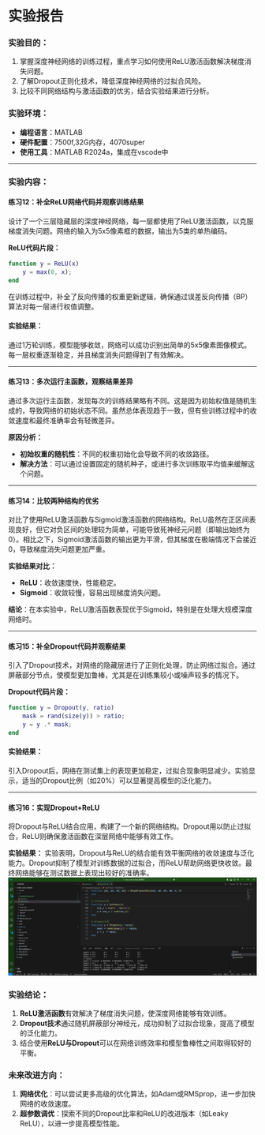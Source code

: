 # 实验报告


### 实验目的：
1. 掌握深度神经网络的训练过程，重点学习如何使用ReLU激活函数解决梯度消失问题。
2. 了解Dropout正则化技术，降低深度神经网络的过拟合风险。
3. 比较不同网络结构与激活函数的优劣，结合实验结果进行分析。

### 实验环境：
- **编程语言**：MATLAB
- **硬件配置**：7500f,32G内存，4070super
- **使用工具**：MATLAB R2024a，集成在vscode中

---

### 实验内容：

#### 练习12：补全ReLU网络代码并观察训练结果
设计了一个三层隐藏层的深度神经网络，每一层都使用了ReLU激活函数，以克服梯度消失问题。网络的输入为5x5像素框的数据，输出为5类的单热编码。

**ReLU代码片段：**
```matlab
function y = ReLU(x)
    y = max(0, x);
end
```
在训练过程中，补全了反向传播的权重更新逻辑，确保通过误差反向传播（BP）算法对每一层进行权值调整。

#### 实验结果：
通过1万轮训练，模型能够收敛，网络可以成功识别出简单的5x5像素图像模式。每一层权重逐渐稳定，并且梯度消失问题得到了有效解决。

---

#### 练习13：多次运行主函数，观察结果差异
通过多次运行主函数，发现每次的训练结果略有不同。这是因为初始权值是随机生成的，导致网络的初始状态不同。虽然总体表现趋于一致，但有些训练过程中的收敛速度和最终准确率会有轻微差异。

**原因分析：**
- **初始权重的随机性**：不同的权重初始化会导致不同的收敛路径。
- **解决方法**：可以通过设置固定的随机种子，或进行多次训练取平均值来缓解这个问题。

---

#### 练习14：比较两种结构的优劣
对比了使用ReLU激活函数与Sigmoid激活函数的网络结构。ReLU虽然在正区间表现良好，但它对负区间的处理较为简单，可能导致死神经元问题（即输出始终为0）。相比之下，Sigmoid激活函数的输出更为平滑，但其梯度在极端情况下会接近0，导致梯度消失问题更加严重。

**实验结果对比：**
- **ReLU**：收敛速度快，性能稳定。
- **Sigmoid**：收敛较慢，容易出现梯度消失问题。

**结论**：在本实验中，ReLU激活函数表现优于Sigmoid，特别是在处理大规模深度网络时。

---

#### 练习15：补全Dropout代码并观察结果
引入了Dropout技术，对网络的隐藏层进行了正则化处理，防止网络过拟合。通过屏蔽部分节点，使模型更加鲁棒，尤其是在训练集较小或噪声较多的情况下。

**Dropout代码片段：**
```matlab
function y = Dropout(y, ratio)
    mask = rand(size(y)) > ratio;
    y = y .* mask;
end
```

#### 实验结果：
引入Dropout后，网络在测试集上的表现更加稳定，过拟合现象明显减少。实验显示，适当的Dropout比例（如20%）可以显著提高模型的泛化能力。

---

#### 练习16：实现Dropout+ReLU
将Dropout与ReLU结合应用，构建了一个新的网络结构。Dropout用以防止过拟合，ReLU则确保激活函数在深层网络中能够有效工作。

**实验结果：**
实验表明，Dropout与ReLU的结合能有效平衡网络的收敛速度与泛化能力。Dropout抑制了模型对训练数据的过拟合，而ReLU帮助网络更快收敛。最终网络能够在测试数据上表现出较好的准确率。
![结果](fig/屏幕截图%202024-10-21%20110438.png)

### 实验结论：
1. **ReLU激活函数**有效解决了梯度消失问题，使深度网络能够有效训练。
2. **Dropout技术**通过随机屏蔽部分神经元，成功抑制了过拟合现象，提高了模型的泛化能力。
3. 结合使用**ReLU与Dropout**可以在网络训练效率和模型鲁棒性之间取得较好的平衡。

### 未来改进方向：
1. **网络优化**：可以尝试更多高级的优化算法，如Adam或RMSprop，进一步加快网络的收敛速度。
2. **超参数调优**：探索不同的Dropout比率和ReLU的改进版本（如Leaky ReLU），以进一步提高模型性能。
